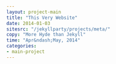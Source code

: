 ```yaml
---
layout: project-main
title: "This Very Website"
date: 2014-01-03
sitesrc: "/jekyllparty/projects/meta/"
copy: "More Hyde than Jekyll"
time: "Apr&ndash;May, 2014"
categories:
- main-project
---
```


